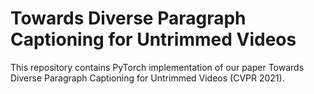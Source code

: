 # Towards Diverse Paragraph Captioning for Untrimmed Videos
This repository contains PyTorch implementation of our paper Towards Diverse Paragraph Captioning for Untrimmed Videos (CVPR 2021).
